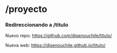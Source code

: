# /proyecto

### Redireccionando a /titulo

Nuevo repo: https://github.com/disenouchile/titulo/

Nueva web: https://disenouchile.github.io/titulo/
